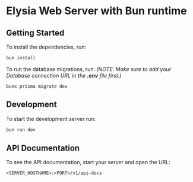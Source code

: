 # Elysia Web Server with Bun runtime

## Getting Started
To install the dependencies, run:
```bash
bun install
```
To run the database migrations, run: <em>(NOTE: Make sure to add your Database connection URL in the <strong>.env</strong> file first.)</em>
```
bunx prisma migrate dev
```

## Development
To start the development server run:
```bash
bun run dev
```

## API Documentation
To see the API documentation, start your server and open the URL:
```
<SERVER_HOSTNAME>:<PORT>/v1/api-docs
```